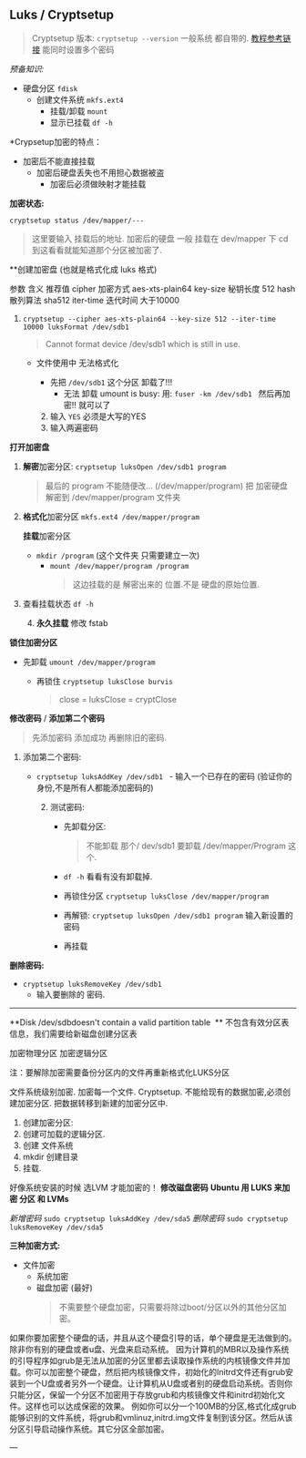 ## Luks / Cryptsetup
> Cryptsetup 版本: `cryptsetup --version`
> 一般系统 都自带的.   [教程参考链接][1]
> 能同时设置多个密码

*预备知识:* 
- 硬盘分区     `fdisk`
	- 创建文件系统 `mkfs.ext4`
		- 挂载/卸载    `mount`
		- 显示已挂载   `df -h`

*Crypsetup加密的特点：
- 加密后不能直接挂载
	- 加密后硬盘丢失也不用担心数据被盗
		- 加密后必须做映射才能挂载


**加密状态:**

`cryptsetup status /dev/mapper/---`
> 这里要输入 挂载后的地址.
加密后的硬盘 一般 挂载在 dev/mapper 下  cd 到这看看就能知道那个分区被加密了.



**创建加密盘 (也就是格式化成 luks 格式)

参数      含义      推荐值
cipher    加密方式  aes-xts-plain64
key-size  秘钥长度  512
hash      散列算法  sha512
iter-time 迭代时间  大于10000

1. `cryptsetup --cipher aes-xts-plain64 --key-size 512 --iter-time 10000 luksFormat /dev/sdb1` 

	> Cannot format device /dev/sdb1 which is still in use.
	- 文件使用中 无法格式化
		- 先把 `/dev/sdb1` 这个分区  卸载了!!!
			- 无法 卸载 umount is busy:
				用:	`fuser -km /dev/sdb1
				`
			然后再加密!! 就可以了

		2. 输入 `YES` 必须是大写的YES
		3. 输入两遍密码


**打开加密盘**

1. **解密**加密分区:
	`cryptsetup luksOpen /dev/sdb1 program`
	> 最后的 program 不能随便改... (/dev/mapper/program)
	> 把 加密硬盘 解密到  /dev/mapper/program 文件夹

2. **格式化**加密分区
	`mkfs.ext4 /dev/mapper/program`

	**挂载**加密分区
	- `mkdir /program` (这个文件夹 只需要建立一次)
		- `mount /dev/mapper/program /program`
			> 这边挂载的是 解密出来的 位置.不是 硬盘的原始位置.

3. 查看挂载状态 `df -h`

	4. **永久挂载**
		修改 fstab


**锁住加密分区**
- 先卸载 `umount /dev/mapper/program`

	- 再锁住 `cryptsetup luksClose burvis`
		> close = luksClose = cryptClose





**修改密码** / **添加第二个密码**
> 先添加密码 添加成功 再删除旧的密码.
1. 添加第二个密码:
	- `cryptsetup luksAddKey /dev/sdb1
		` - 输入一个已存在的密码 (验证你的身份,不是所有人都能添加密码的) 

		2. 测试密码:
			-  先卸载分区: 
				> 不能卸载 那个/ dev/sdb1   要卸载 /dev/mapper/Program 这个.
			- `df -h` 看看有没有卸载掉.

			-  再锁住分区 `cryptsetup luksClose /dev/mapper/program`

			- 再解锁: `cryptsetup luksOpen /dev/sdb1 program`
				输入新设置的密码 
			- 再挂载
				 


**删除密码:**
- `cryptsetup luksRemoveKey /dev/sdb1`
	- 输入要删除的 密码.






---- -

**Disk /dev/sdbdoesn't contain a valid partition table  **
不包含有效分区表信息，我们需要给新磁盘创建分区表




加密物理分区
加密逻辑分区




 
注：要解除加密需要备份分区内的文件再重新格式化LUKS分区







文件系统级别加密. 加密每一个文件.
Cryptsetup.
不能给现有的数据加密,必须创建加密分区. 把数据转移到新建的加密分区中.

1. 创建加密分区:
2. 创建可加载的逻辑分区.
3. 创建 文件系统
4. mkdir 创建目录
5. 挂载.



好像系统安装的时候 选LVM 才能加密的！
**修改磁盘密码**
**Ubuntu 用 LUKS 来加密 分区 和 LVMs**

*新增密码*
`sudo cryptsetup luksAddKey /dev/sda5`
*删除密码*
`sudo cryptsetup luksRemoveKey /dev/sda5`

**三种加密方式:**
- 文件加密
	- 系统加密
	- 磁盘加密 (最好)
		> 不需要整个硬盘加密，只需要将除过boot/分区以外的其他分区加密。




如果你要加密整个硬盘的话，并且从这个硬盘引导的话，单个硬盘是无法做到的。除非你有别的硬盘或者u盘、光盘来启动系统。
因为计算机的MBR以及操作系统的引导程序如grub是无法从加密的分区里都去读取操作系统的内核镜像文件并加载。你可以加密整个硬盘，然后把内核镜像文件，初始化的Initrd文件还有grub安装到一个U盘或者另外一个硬盘。让计算机从U盘或者别的硬盘启动系统。否则你只能分区，保留一个分区不加密用于存放grub和内核镜像文件和initrd初始化文件。这样也可以达成保密的效果。
例如你可以分一个100MB的分区,格式化成grub能够识别的文件系统，将grub和vmlinuz,initrd.img文件复制到该分区。然后从该分区引导启动操作系统。其它分区全部加密。






— 


[1]:	https://linux.cn/thread-14738-1-1.html "教程链接"